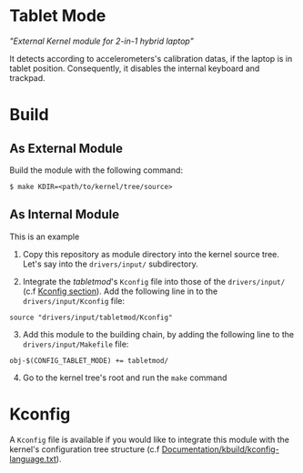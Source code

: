 Tablet Mode
===========

*"External Kernel module for 2-in-1 hybrid laptop"*

It detects according to accelerometers's calibration datas,
if the laptop is in tablet position.
Consequently, it disables the internal keyboard and trackpad.

# Build

## As External Module

Build the module with the following command:

```
$ make KDIR=<path/to/kernel/tree/source>
```

## As Internal Module

This is an example

1. Copy this repository as module directory into the kernel source tree.
   Let's say into the `drivers/input/` subdirectory.

2. Integrate the *tabletmod*'s `Kconfig` file into those of the
   `drivers/input/` (c.f [Kconfig section](#Kconfig)).
   Add the following line in to the `drivers/input/Kconfig` file:

```
source "drivers/input/tabletmod/Kconfig"
```

3. Add this module to the building chain, by adding the following line to
   the `drivers/input/Makefile` file:

```
obj-$(CONFIG_TABLET_MODE) += tabletmod/
```

4. Go to the kernel tree's root and run the `make` command

# Kconfig

A `Kconfig` file is available if you would like to integrate this module with
the kernel's configuration tree structure
(c.f [Documentation/kbuild/kconfig-language.txt](https://www.kernel.org/doc/Documentation/kbuild/kconfig-language.txt)).
